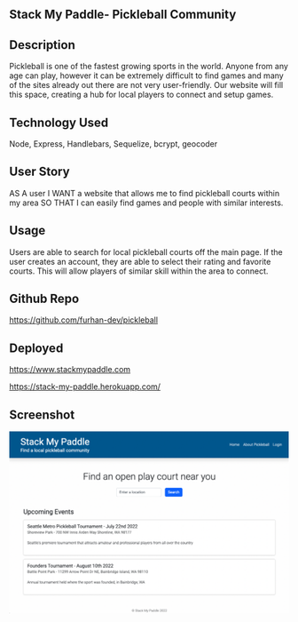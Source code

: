 ## Stack My Paddle- Pickleball Community

## Description
Pickleball is one of the fastest growing sports in the world. Anyone from any age can play, however it can be extremely difficult to find games and many of the sites already out there are not very user-friendly. Our website will fill this space, creating a hub for local players to connect and setup games.

## Technology Used
Node, Express, Handlebars, Sequelize, bcrypt, geocoder

## User Story
AS A user
I WANT a website that allows me to find pickleball courts within my area
SO THAT I can easily find games and people with similar interests.

## Usage
Users are able to search for local pickleball courts off the main page. If the user creates an account, they are able to select their rating and favorite courts. This will allow players of similar skill within the area to connect.


## Github Repo
https://github.com/furhan-dev/pickleball

## Deployed
https://www.stackmypaddle.com

https://stack-my-paddle.herokuapp.com/

## Screenshot
![image](/views/images/screenshot.jpg)

